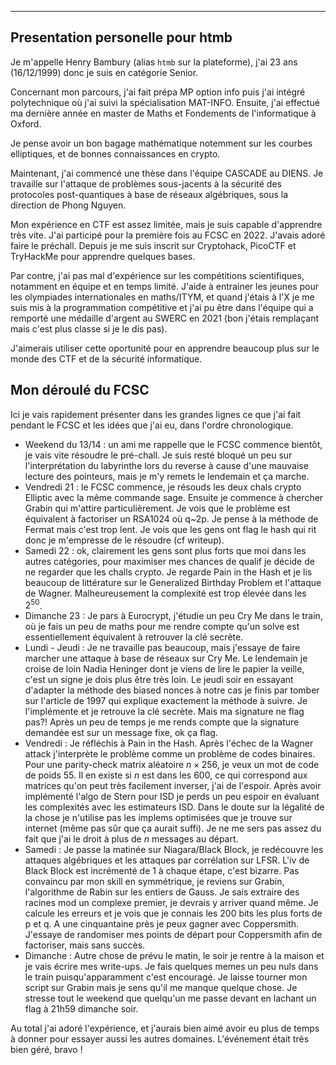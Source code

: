 ---
## Presentation personelle pour htmb

Je m'appelle Henry Bambury (alias `htmb` sur la plateforme), j'ai 23 ans (16/12/1999) donc je suis en catégorie Senior.

Concernant mon parcours, j'ai fait prépa MP option info puis j'ai intégré polytechnique où j'ai suivi la spécialisation MAT-INFO.
Ensuite, j'ai effectué ma dernière année en master de Maths et Fondements de l'informatique à Oxford.

Je pense avoir un bon bagage mathématique notemment sur les courbes elliptiques, et de bonnes connaissances en crypto.

Maintenant, j'ai commencé une thèse dans l'équipe CASCADE au DIENS. Je travaille sur l'attaque de problèmes sous-jacents à la sécurité des protocoles post-quantiques à base de réseaux algébriques, sous la direction de Phong Nguyen.

Mon expérience en CTF est assez limitée, mais je suis capable d'apprendre très vite. J'ai participé pour la première fois au FCSC en 2022. J'avais adoré faire le préchall. Depuis je me suis inscrit sur Cryptohack, PicoCTF et TryHackMe pour apprendre quelques bases.

Par contre, j'ai pas mal d'expérience sur les compétitions scientifiques, notamment en équipe et en temps limité. J'aide à entrainer les jeunes pour les olympiades internationales en maths/ITYM, et quand j'étais à l'X je me suis mis à la programmation compétitive et j'ai pu être dans l'équipe qui a remporté une médaille d'argent au SWERC en 2021 (bon j'étais remplaçant mais c'est plus classe si je le dis pas).

J'aimerais utiliser cette oportunité pour en apprendre beaucoup plus sur le monde des CTF et de la sécurité informatique.

## Mon déroulé du FCSC 

Ici je vais rapidement présenter dans les grandes lignes ce que j'ai fait pendant le FCSC et les idées que j'ai eu, dans l'ordre chronologique.

- Weekend du 13/14 : un ami me rappelle que le FCSC commence bientôt, je vais vite résoudre le pré-chall. Je suis resté bloqué un peu sur l'interprétation du labyrinthe lors du reverse à cause d'une mauvaise lecture des pointeurs, mais je m'y remets le lendemain et ça marche. 
- Vendredi 21 : le FCSC commence, je résouds les deux chals crypto Elliptic avec la même commande sage. Ensuite je commence à chercher Grabin qui m'attire particulièrement. Je vois que le problème est équivalent à factoriser un RSA1024 où q~2p. Je pense à la méthode de Fermat mais c'est trop lent. Je vois que les gens ont flag le hash qui rit donc je m'empresse de le résoudre (cf writeup).
- Samedi 22 : ok, clairement les gens sont plus forts que moi dans les autres catégories, pour maximiser mes chances de qualif je décide de ne regarder que les challs crypto. Je regarde Pain in the Hash et je lis beaucoup de littérature sur le Generalized Birthday Problem et l'attaque de Wagner. Malheureusement la complexité est trop élevée dans les $2^{50}$.
- Dimanche 23 : Je pars à Eurocrypt, j'étudie un peu Cry Me dans le train, où je fais un peu de maths pour me rendre compte qu'un solve est essentiellement équivalent à retrouver la clé secrète.
- Lundi - Jeudi : Je ne travaille pas beaucoup, mais j'essaye de faire marcher une attaque à base de réseaux sur Cry Me. Le lendemain je croise de loin Nadia Heninger dont je viens de lire le papier la veille, c'est un signe je dois plus être très loin. Le jeudi soir en essayant d'adapter la méthode des biased nonces à notre cas je finis par tomber sur l'article de 1997 qui explique exactement la méthode à suivre. Je l'implémente et je retrouve la clé secrète. Mais ma signature ne flag pas?! Après un peu de temps je me rends compte que la signature demandée est sur un message fixe, ok ça flag.
- Vendredi : Je réfléchis à Pain in the Hash. Après l'échec de la Wagner attack j'interprète le problème comme un problème de codes binaires. Pour une parity-check matrix aléatoire $n\times 256$, je veux un mot de code de poids $55$. Il en existe si $n$ est dans les $600$, ce qui correspond aux matrices qu'on peut très facilement inverser, j'ai de l'espoir. Après avoir implémenté l'algo de Stern pour ISD je perds un peu espoir en évaluant les complexités avec les estimateurs ISD. Dans le doute sur la légalité de la chose je n'utilise pas les implems optimisées que je trouve sur internet (même pas sûr que ça aurait suffi). Je ne me sers pas assez du fait que j'ai le droit à plus de $n$ messages au départ.
- Samedi : Je passe la matinée sur Niagara/Black Block, je redécouvre les attaques algébriques et les attaques par corrélation sur LFSR. L'iv de Black Block est incrémenté de 1 à chaque étape, c'est bizarre. Pas convaincu par mon skill en symmétrique, je reviens sur Grabin, l'algorithme de Rabin sur les entiers de Gauss. Je sais extraire des racines mod un complexe premier, je devrais y arriver quand même. Je calcule les erreurs et je vois que je connais les 200 bits les plus forts de p et q. A une cinquantaine près je peux gagner avec Coppersmith. J'essaye de randomiser mes points de départ pour Coppersmith afin de factoriser, mais sans succès.
- Dimanche : Autre chose de prévu le matin, le soir je rentre à la maison et je vais écrire mes write-ups. Je fais quelques memes un peu nuls dans le train puisqu'apparamment c'est encouragé. Je laisse tourner mon script sur Grabin mais je sens qu'il me manque quelque chose. Je stresse tout le weekend que quelqu'un me passe devant en lachant un flag à 21h59 dimanche soir.

Au total j'ai adoré l'expérience, et j'aurais bien aimé avoir eu plus de temps à donner pour essayer aussi les autres domaines. L'événement était très bien géré, bravo !
